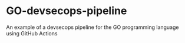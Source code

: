 # GO-devsecops-pipeline
An example of a devsecops pipeline for the GO programming language using GitHub Actions
